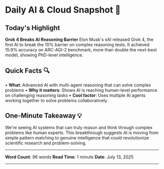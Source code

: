 # Daily AI & Cloud Snapshot 📡

## Today's Highlight

**Grok 4 Breaks AI Reasoning Barrier**
Elon Musk's xAI released Grok 4, the first AI to break the 10% barrier on complex reasoning tests. It achieved 15.9% accuracy on ARC-AGI-2 benchmark, more than double the next-best model, showing PhD-level intelligence.

## Quick Facts 🔍

• **What**: Advanced AI with multi-agent reasoning that can solve complex problems
• **Why it matters**: Shows AI is reaching human-level performance on challenging reasoning tasks
• **Cool factor**: Uses multiple AI agents working together to solve problems collaboratively

## One-Minute Takeaway 💡

We're seeing AI systems that can truly reason and think through complex problems like human experts. This breakthrough suggests AI is moving from simple pattern matching to genuine intelligence that could revolutionize scientific research and problem-solving.

---

**Word Count**: 96 words
**Read Time**: 1 minute
**Date**: July 13, 2025

---